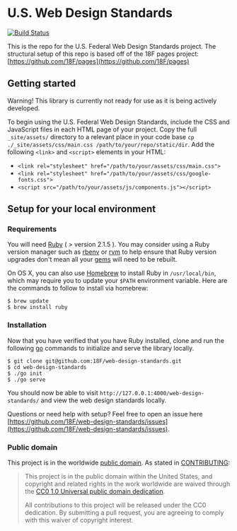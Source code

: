 # U.S. Web Design Standards

[![Build Status](https://api.travis-ci.org/18F/web-design-standards.svg?branch=18f-pages-staging)](https://travis-ci.org/18F/web-design-standards)

This is the repo for the U.S. Federal Web Design Standards project.
The structural setup of this repo is based off of the 18F pages project: 
[https://github.com/18F/pages](https://github.com/18F/pages)

## Getting started
Warning! This library is currently not ready for use as it is being actively developed.

To begin using the U.S. Federal Web Design Standards, include the CSS and JavaScript files in each HTML page of your project. Copy the full `_site/assets/` directory to a relevant place in your code base `cp ./_site/assets/css/main.css /path/to/your/repo/static/dir`. Add the following `<link>` and `<script>` elements in your HTML:

- `<link rel="stylesheet" href="/path/to/your/assets/css/main.css">`
- `<link rel="stylesheet" href="/path/to/your/assets/css/google-fonts.css">`
- `<script src="/path/to/your/assets/js/components.js"></script>`

## Setup for your local environment

### Requirements

You will need [Ruby](https://www.ruby-lang.org) ( > version 2.1.5 ). You may
consider using a Ruby version manager such as
[rbenv](https://github.com/sstephenson/rbenv) or [rvm](https://rvm.io/) to
help ensure that Ruby version upgrades don't mean all your
[gems](https://rubygems.org/) will need to be rebuilt.

On OS X, you can also use [Homebrew](http://brew.sh/) to install Ruby in
`/usr/local/bin`, which may require you to update your `$PATH` environment
variable. Here are the commands to follow to install via homebrew:

```shell
$ brew update
$ brew install ruby
```

### Installation

Now that you have verified that you have Ruby installed, clone and run the 
following [go](https://golang.org/) commands to initialize and serve the library locally.

```shell
$ git clone git@github.com:18F/web-design-standards.git
$ cd web-design-standards
$ ./go init
$ ./go serve
```

You should now be able to visit `http://127.0.0.1:4000/web-design-standards/` 
and view the web design standards locally.

Questions or need help with setup? Feel free to open an issue here [https://github.com/18F/web-design-standards/issues](https://github.com/18F/web-design-standards/issues).


### Public domain

This project is in the worldwide [public domain](LICENSE.md). As stated in [CONTRIBUTING](CONTRIBUTING.md):

> This project is in the public domain within the United States, and copyright and related rights in the work worldwide are waived through the [CC0 1.0 Universal public domain dedication](https://creativecommons.org/publicdomain/zero/1.0/).
>
> All contributions to this project will be released under the CC0 dedication. By submitting a pull request, you are agreeing to comply with this waiver of copyright interest.
